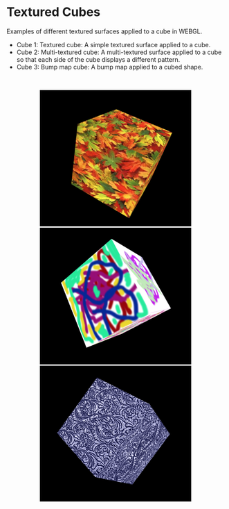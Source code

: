 # Textured Cubes #

Examples of different textured surfaces applied to a cube in WEBGL.


* Cube 1: Textured cube: A simple textured surface applied to a cube.
* Cube 2: Multi-textured cube: A multi-textured surface applied to a cube so that each side of the cube displays a different pattern.
* Cube 3: Bump map cube: A bump map applied to a cubed shape.

</br>
<p align="center">
  <img src="Images/screenShot-01.png" width="350px"/>
  <img src="Images/screenShot-02.png" width="350px"/>
  <img src="Images/screenShot-03.png" width="350px"/>
</p>

